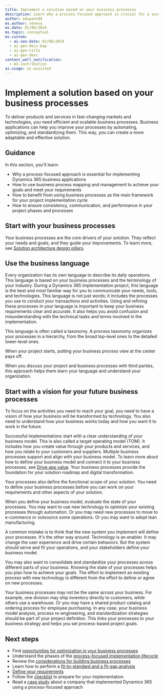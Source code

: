 ```yaml
---
title: Implement a solution based on your business processes
description: Learn why a process-focused approach is crucial for a successful Dynamics 365 implementation and how to use business process mapping and management to define and optimize your solution.
author: edupont04
ms.author: veneva
ms.date: 01/08/2024
ms.topic: conceptual
ms.custom:
  - ai-seo-date: 01/08/2024
  - ai-gen-docs-bap
  - ai-gen-title
  - ai-gen-desc
content_well_notification:
  - AI-contribution
ai-usage: ai-assisted
---
```


# Implement a solution based on your business processes

To deliver products and services in fast-changing markets and technologies, you need efficient and scalable business processes. Business applications can help you improve your processes by automating, optimizing, and standardizing them. This way, you can create a more adaptable and effective solution.

## Guidance

In this section, you'll learn:

- Why a process-focused approach is essential for implementing Dynamics 365 business applications  
- How to use business process mapping and management to achieve your goals and meet your requirements  
- How to benefit from using business processes as the main framework for your project implementation cycle  
- How to ensure consistency, communication, and performance in your project phases and processes  

## Start with your business processes

Your business processes are the core drivers of your solution. They reflect your needs and goals, and they guide your improvements. To learn more, see [Solution architecture design pillars](solution-architecture-design-pillars.md).

## Use the business language

Every organization has its own language to describe its daily operations. This language is based on your business processes and the terminology of your industry. During a Dynamics 365 implementation project, this language is the best and most familiar way for you to communicate your needs, tools, and technologies. This language is not just words; it includes the processes you use to conduct your transactions and activities. Using and refining these processes in your language is important to keep your business requirements clear and accurate. It also helps you avoid confusion and misunderstanding with the technical tasks and terms involved in the implementation.

This language is often called a taxonomy. A process taxonomy organizes your processes in a hierarchy, from the broad top-level ones to the detailed lower-level ones.

When your project starts, putting your business process view at the center pays off.

When you discuss your project and business processes with third parties, this approach helps them learn your language and understand your organization.

## Start with a vision for your future business processes

To focus on the activities you need to reach your goal, you need to have a vision of how your business will be transformed by technology. You also need to understand how your business works today and how you want it to work in the future.

Successful implementations start with a clear understanding of your business model. This is also called a target operating model (TOM). It includes how you create value through your products and services, and how you relate to your customers and suppliers. Multiple business processes support and align with your business model. To learn more about how to define your business model and connect it to your business processes, see [Drive app value](drive-app-value.md). Your business processes provide the foundation for your solution roadmap and digital transformation.

Your processes also define the functional scope of your solution. You need to define your business processes before you can work on your requirements and other aspects of your solution.

When you define your business model, evaluate the state of your processes. You may want to use new technology to optimize your existing processes through automation. Or you may need new processes to move to e-commerce or outsource some operations. Or you may want to adopt lean manufacturing.

A common mistake is to think that the new system you implement will define your processes. It's the other way around. Technology is an enabler. It may change the user experience and drive certain behaviors. But the system should serve and fit your operations, and your stakeholders define your business model.

You may also want to consolidate and standardize your processes across different parts of your business. Knowing the state of your processes helps you plan how to achieve your goals. The effort to implement an existing process with new technology is different from the effort to define or agree on new processes.

Your business processes may not be the same across your business. For example, one division may ship inventory directly to customers, while others use a warehouse. Or you may have a shared product catalog and ordering process for employee purchasing. In any case, your business model analysis, process re-engineering, and standardization strategies should be part of your project definition. This links your processes to your business strategy and helps you set process-based project goals.

## Next steps

- Find [opportunities for optimization in your business processes](process-focused-solution-opportunity-optimization.md)
- Understand the phases of the [process-focused implementation lifecycle](process-focused-solution-implementation-lifecycle.md)
- Review the [considerations for building business processes](process-focused-solution-considerations-building-business-processes.md)
- Learn how to perform a [fit-to-standard and a fit-gap analysis](process-focused-solution-fit-to-standard-fit-gap-analysis.md)
- [Define your requirements](process-focused-solution-define-requirements.md)
- Follow the [checklist](process-focused-solution-checklist.md) to prepare for your implementation
- Read a [case study](process-focused-solution-case-study-journey.md) about a company that implemented Dynamics 365 using a process-focused approach
